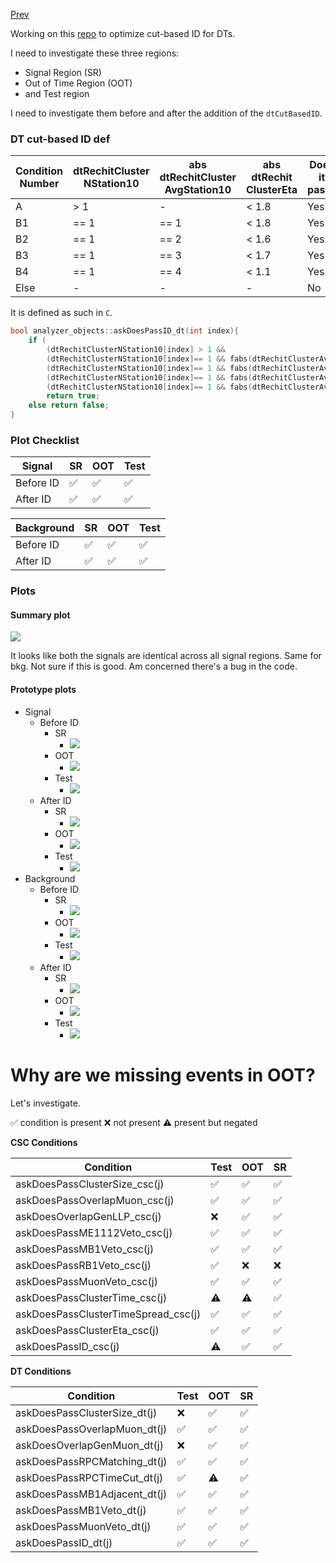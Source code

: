 [Prev](/B-parking/Thur_May_25_2023.md)

Working on this [repo](https://github.com/ucsd-hep-ex/B-ParkingLLPs/tree/dtIDinvestigation) to optimize cut-based ID for DTs.

I need to investigate these three regions:
* Signal Region (SR)
* Out of Time Region (OOT)
* and Test region

I need to investigate them before and after the addition of the `dtCutBasedID`.

### DT cut-based ID def

| Condition Number | dtRechitCluster NStation10 | abs dtRechitCluster AvgStation10 | abs dtRechit ClusterEta | Does it pass? |
| ---------------- | ------------------------- | --------------------------------- | ------------------------ | ------------- |
| A                | > 1                       | -                                 | < 1.8                    | Yes           |
| B1               | == 1                      | == 1                              | < 1.8                    | Yes           |
| B2               | == 1                      | == 2                              | < 1.6                    | Yes           |
| B3               | == 1                      | == 3                              | < 1.7                    | Yes           |
| B4               | == 1                      | == 4                              | < 1.1                    | Yes           |
| Else             | -                         | -                                 | -                        | No            |

It is defined as such in `C`.

```C
bool analyzer_objects::askDoesPassID_dt(int index){                                                                                       // loggit
    if (                                                                                                                                  // loggit
        (dtRechitClusterNStation10[index] > 1 &&                                                fabs(dtRechitClusterEta[index])<1.8) ||   // loggit
        (dtRechitClusterNStation10[index]== 1 && fabs(dtRechitClusterAvgStation10[index])==1 && fabs(dtRechitClusterEta[index])<1.8) ||   // loggit
        (dtRechitClusterNStation10[index]== 1 && fabs(dtRechitClusterAvgStation10[index])==2 && fabs(dtRechitClusterEta[index])<1.6) ||   // loggit
        (dtRechitClusterNStation10[index]== 1 && fabs(dtRechitClusterAvgStation10[index])==3 && fabs(dtRechitClusterEta[index])<1.7) ||   // loggit
        (dtRechitClusterNStation10[index]== 1 && fabs(dtRechitClusterAvgStation10[index])==4 && fabs(dtRechitClusterEta[index])<1.1) )    // loggit
        return true;                                                                                                                      // loggit
    else return false;                                                                                                                    // loggit
}
```

### Plot Checklist

| Signal    | SR  | OOT | Test |
| --------- | --- | --- | ---- |
| Before ID | ✅  | ✅  | ✅   |
| After ID  | ✅  | ✅  | ✅   |

| Background | SR  | OOT | Test |
| ---------- | --- | --- | ---- |
| Before ID  | ✅  | ✅  | ✅   |
| After ID   | ✅  | ✅  | ✅   |

### Plots

#### Summary plot

![](B-parking/dt_cutbased_ID_investigation/summary_plot.png)

It looks like both the signals are identical across all signal regions. 
Same for bkg.
Not sure if this is good.
Am concerned there's a bug in the code.

#### Prototype plots

* Signal
	* Before ID
		* SR 
			* ![](B-parking/dt_cutbased_ID_investigation/signal/dtRechitClusterSize_SR_predtID.jpeg)
		* OOT
			* ![](B-parking/dt_cutbased_ID_investigation/signal/dtRechitClusterSize_OOT_predtID.jpeg)
		* Test
			* ![](B-parking/dt_cutbased_ID_investigation/signal/dtRechitClusterSize_Test_predtID.jpeg)
	* After ID
		* SR 
			* ![](B-parking/dt_cutbased_ID_investigation/signal/dtRechitClusterSize_SR_postdtID.jpeg)
		* OOT
			* ![](B-parking/dt_cutbased_ID_investigation/signal/dtRechitClusterSize_OOT_postdtID.jpeg)
		* Test
			* ![](B-parking/dt_cutbased_ID_investigation/signal/dtRechitClusterSize_Test_postdtID.jpeg)
* Background
	* Before ID
		* SR
			* ![](B-parking/dt_cutbased_ID_investigation/background/dtRechitClusterSize_SR_predtID.jpeg)
		* OOT
			* ![](B-parking/dt_cutbased_ID_investigation/background/dtRechitClusterSize_OOT_predtID.jpeg)
		* Test
			* ![](B-parking/dt_cutbased_ID_investigation/background/dtRechitClusterSize_test_predtID.jpeg)
	* After ID
		* SR
			* ![](B-parking/dt_cutbased_ID_investigation/background/dtRechitClusterSize_SR_postdtID.jpeg)
		* OOT
			* ![](B-parking/dt_cutbased_ID_investigation/background/dtRechitClusterSize_OOT_postdtID.jpeg)
		* Test
			* ![](B-parking/dt_cutbased_ID_investigation/background/dtRechitClusterSize_test_postdtID.jpeg)

# Why are we missing events in OOT?

Let's investigate.

✅ condition is present
❌ not present
⚠️ present but negated

**CSC Conditions**

| Condition | Test | OOT | SR |
|---|---|---|---|
| askDoesPassClusterSize_csc(j) | ✅ | ✅ | ✅ |
| askDoesPassOverlapMuon_csc(j) | ✅ | ✅ | ✅ |
| askDoesOverlapGenLLP_csc(j) | ❌ | ✅ | ✅ |
| askDoesPassME1112Veto_csc(j) | ✅ | ✅ | ✅ |
| askDoesPassMB1Veto_csc(j) | ✅ | ✅ | ✅ |
| askDoesPassRB1Veto_csc(j) | ✅ | ❌ | ❌ |
| askDoesPassMuonVeto_csc(j) | ✅ | ✅ | ✅ |
| askDoesPassClusterTime_csc(j) | ⚠️ | ⚠️ | ✅ |
| askDoesPassClusterTimeSpread_csc(j) | ✅ | ✅ | ✅ |
| askDoesPassClusterEta_csc(j) | ✅ | ✅ | ✅ |
| askDoesPassID_csc(j) | ⚠️ | ✅ | ✅ |

**DT Conditions**

| Condition | Test | OOT | SR |
|---|---|---|---|
| askDoesPassClusterSize_dt(j) | ❌ | ✅ | ✅ |
| askDoesPassOverlapMuon_dt(j) | ✅ | ✅ | ✅ |
| askDoesOverlapGenMuon_dt(j) | ❌ | ✅ | ✅ |
| askDoesPassRPCMatching_dt(j) | ✅ | ✅ | ✅ |
| askDoesPassRPCTimeCut_dt(j) | ✅ | ⚠️ | ✅ |
| askDoesPassMB1Adjacent_dt(j) | ✅ | ✅ | ✅ |
| askDoesPassMB1Veto_dt(j) | ✅ | ✅ | ✅ |
| askDoesPassMuonVeto_dt(j) | ✅ | ✅ | ✅ |
| askDoesPassID_dt(j) | ✅ | ✅ | ✅ |

